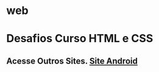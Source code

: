 # web
 <h1>Desafios Curso HTML e CSS</h1>
 <h2>Acesse Outros Sites.
 <a href="https://jkelvin001.github.io/web/desafio-android/android.html">Site Android</a>
